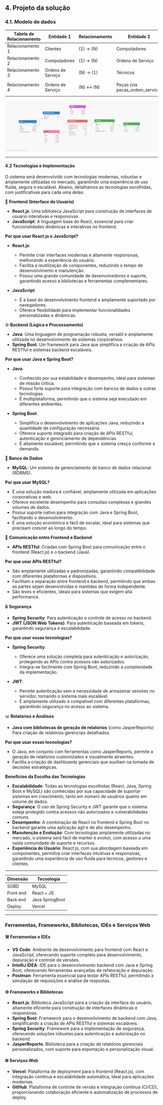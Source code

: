 ## 4. Projeto da solução

### 4.1. Modelo de dados

| Tabela de Relacionamento | Entidade 1              | Relacionamento       | Entidade 2              | Tipo de Relacionamento   |
|--------------------------|-------------------------|----------------------|-------------------------|--------------------------|
| Relacionamento 1         | Clientes                | (1) → (N)            | Computadores            | 1 para N                 |
| Relacionamento 2         | Computadores            | (1) → (N)            | Ordens de Serviço       | 1 para N                 |
| Relacionamento 3         | Ordens de Serviço       | (N) → (1)            | Técnicos                | N para 1                 |
| Relacionamento 4         | Ordens de Serviço       | (N) ↔ (N)            | Peças (via pecas_ordem_servico) | N para N (via tabela de junção) |

![Modelo de dados](images/modeloDeDados.png "Modelo de dados.")

---

#### 4.2 Tecnologias e Implementação

O sistema será desenvolvido com tecnologias modernas, robustas e amplamente utilizadas no mercado, garantindo uma experiência de uso fluida, segura e escalável. Abaixo, detalhamos as tecnologias escolhidas, com justificativas para cada uma delas:

🔧 **Frontend (Interface do Usuário)**

- **React.js**: Uma biblioteca JavaScript para construção de interfaces de usuário interativas e responsivas.
- **JavaScript**: A linguagem base do React, essencial para criar funcionalidades dinâmicas e interativas no frontend.

**Por que usar React.js e JavaScript?**

- **React.js**:
  - Permite criar interfaces modernas e altamente responsivas, melhorando a experiência do usuário.
  - Facilita a reutilização de componentes, reduzindo o tempo de desenvolvimento e manutenção.
  - Possui uma grande comunidade de desenvolvedores e suporte, garantindo acesso a bibliotecas e ferramentas complementares.

- **JavaScript**:
  - É a base do desenvolvimento frontend e amplamente suportado por navegadores.
  - Oferece flexibilidade para implementar funcionalidades personalizadas e dinâmicas.

⚙️ **Backend (Lógica e Processamento)**

- **Java**: Uma linguagem de programação robusta, versátil e amplamente utilizada no desenvolvimento de sistemas corporativos.
- **Spring Boot**: Um framework para Java que simplifica a criação de APIs RESTful e sistemas backend escaláveis.

**Por que usar Java e Spring Boot?**

- **Java**:
  - Conhecido por sua estabilidade e desempenho, ideal para sistemas de missão crítica.
  - Possui forte suporte para integração com bancos de dados e outras tecnologias.
  - É multiplataforma, permitindo que o sistema seja executado em diferentes ambientes.

- **Spring Boot**:
  - Simplifica o desenvolvimento de aplicações Java, reduzindo a quantidade de configuração necessária.
  - Oferece suporte integrado para criação de APIs RESTful, autenticação e gerenciamento de dependências.
  - É altamente escalável, permitindo que o sistema cresça conforme a demanda.

💾 **Banco de Dados**

- **MySQL**: Um sistema de gerenciamento de banco de dados relacional (RDBMS).

**Por que usar MySQL?**

- É uma solução madura e confiável, amplamente utilizada em aplicações corporativas e web.
- Oferece excelente desempenho para consultas complexas e grandes volumes de dados.
- Possui suporte nativo para integração com Java e Spring Boot, facilitando o desenvolvimento.
- É uma solução econômica e fácil de escalar, ideal para sistemas que precisam crescer ao longo do tempo.

🔗 **Comunicação entre Frontend e Backend**

- **APIs RESTful**: Criadas com Spring Boot para comunicação entre o frontend (React.js) e o backend (Java).

**Por que usar APIs RESTful?**

- São amplamente utilizadas e padronizadas, garantindo compatibilidade com diferentes plataformas e dispositivos.
- Facilitam a separação entre frontend e backend, permitindo que ambas as partes sejam desenvolvidas e mantidas de forma independente.
- São leves e eficientes, ideais para sistemas que exigem alta performance.

🔒 **Segurança**

- **Spring Security**: Para autenticação e controle de acesso no backend.
- **JWT (JSON Web Tokens)**: Para autenticação baseada em tokens, garantindo segurança e escalabilidade.

**Por que usar essas tecnologias?**

- **Spring Security**:
  - Oferece uma solução completa para autenticação e autorização, protegendo as APIs contra acessos não autorizados.
  - Integra-se facilmente com Spring Boot, reduzindo a complexidade da implementação.
  
- **JWT**:
  - Permite autenticação sem a necessidade de armazenar sessões no servidor, tornando o sistema mais escalável.
  - É amplamente utilizado e compatível com diferentes plataformas, garantindo segurança no acesso ao sistema.

📊 **Relatórios e Análises**

- **Java com bibliotecas de geração de relatórios** (como JasperReports): Para criação de relatórios gerenciais detalhados.

**Por que usar essas tecnologias?**

- O Java, em conjunto com ferramentas como JasperReports, permite a geração de relatórios customizados e visualmente atraentes.
- Facilita a criação de dashboards gerenciais que auxiliam na tomada de decisões estratégicas.

**Benefícios da Escolha das Tecnologias**

- **Escalabilidade**: Todas as tecnologias escolhidas (React, Java, Spring Boot e MySQL) são conhecidas por sua capacidade de suportar sistemas em crescimento, tanto em número de usuários quanto em volume de dados.
- **Segurança**: O uso de Spring Security e JWT garante que o sistema esteja protegido contra acessos não autorizados e vulnerabilidades comuns.
- **Desempenho**: A combinação de React no frontend e Spring Boot no backend garante uma aplicação ágil e de alto desempenho.
- **Manutenção e Evolução**: Com tecnologias amplamente utilizadas no mercado, o sistema será fácil de manter e evoluir, com acesso a uma vasta comunidade de suporte e recursos.
- **Experiência do Usuário**: React.js, com sua abordagem baseada em componentes, permitirá criar interfaces intuitivas e responsivas, garantindo uma experiência de uso fluida para técnicos, gestores e clientes.

---

| **Dimensão**   | **Tecnologia**  |
| ---            | ---             |
| SGBD           | MySQL           |
| Front end      | React + JS      |
| Back end       | Java SpringBoot |
| Deploy         | Vercel          |

---

### Ferramentas, Frameworks, Bibliotecas, IDEs e Serviços Web

#### **🛠 Ferramentas e IDEs**
- **VS Code**: Ambiente de desenvolvimento para frontend com React e JavaScript, oferecendo suporte completo para desenvolvimento, depuração e controle de versões.
- **IntelliJ IDEA**: IDE para o desenvolvimento backend com Java e Spring Boot, oferecendo ferramentas avançadas de refatoração e depuração.
- **Postman**: Ferramenta essencial para testar APIs RESTful, permitindo a simulação de requisições e análise de respostas.

#### **⚙️ Frameworks e Bibliotecas**
- **React.js**: Biblioteca JavaScript para a criação da interface do usuário, altamente eficiente para construção de interfaces dinâmicas e responsivas.
- **Spring Boot**: Framework para o desenvolvimento de backend com Java, simplificando a criação de APIs RESTful e sistemas escaláveis.
- **Spring Security**: Framework para a implementação de segurança, oferecendo soluções robustas para autenticação e autorização no backend.
- **JasperReports**: Biblioteca para a criação de relatórios gerenciais personalizados, com suporte para exportação e personalização visual.

#### **🌐 Serviços Web**
- **Vercel**: Plataforma de deployment para o frontend (React.js), com integração contínua e escalabilidade automática, ideal para aplicações modernas.
- **GitHub**: Plataforma de controle de versão e integração contínua (CI/CD), proporcionando colaboração eficiente e automatização de processos de deploy.
